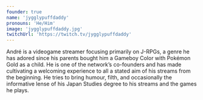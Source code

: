 ```yaml
---
founder: true
name: 'jygglypuffdaddy'
pronouns: 'He/Him'
image: 'jygglypuffdaddy.jpg'
twitchUrl: 'https://twitch.tv/jygglypuffdaddy'
---
```


André is a videogame streamer focusing primarily on J-RPGs, a genre he has adored since his parents bought him a Gameboy Color with Pokémon Gold as a child. He is one of the network’s co-founders and has made cultivating a welcoming experience to all a stated aim of his streams from the beginning. He tries to bring humour, filth, and occasionally the informative lense of his Japan Studies degree to his streams and the games he plays.
